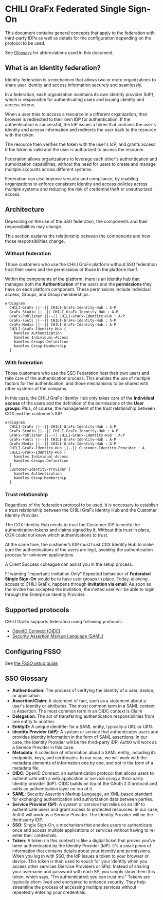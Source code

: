 # CHILI GraFx Federated Single Sign-On

This document contains general concepts that apply to the federation with third-party IDPs as well as details for the configuration depending on the protocol to be used.

See [Glossary](#sso-glossary) for abbreviations used in this document.

## What is an Identity federation?

Identity federation is a mechanism that allows two or more organizations to share user identity and access information securely and seamlessly.

In a federation, each organization maintains its own identity provider (IdP), which is responsible for authenticating users and issuing identity and access tokens.

When a user tries to access a resource in a different organization, their browser is redirected to their own IDP for authentication. If the authentication is successful, the IdP issues a token that contains the user's identity and access information and redirects the user back to the resource with the token.

The resource then verifies the token with the user's IdP, and grants access if the token is valid and the user is authorized to access the resource.

Federation allows organizations to leverage each other's authentication and authorization capabilities, without the need for users to create and manage multiple accounts across different systems.

Federation can also improve security and compliance, by enabling organizations to enforce consistent identity and access policies across multiple systems and reducing the risk of credential theft or unauthorized access.

## Architecture

Depending on the use of the SSO federation, the components and their responsibilities may change.

This section explains the relationship between the components and how those responsibilities change.

### Without federation

Those customers who use the CHILI GraFx platform without SSO federation host their users and the permissions of those in the platform itself.

Within the components of the platform, there is an identity hub that manages both the **Authentication** of the users and the **permissions** they have on each platform component. These permissions include Individual access, Groups, and Group memberships.

``` mermaid
erDiagram
  CHILI-GraFx ||--|| CHILI-GraFx-Identity-Hub : A-P
  GraFx-Studio ||--|| CHILI-GraFx-Identity-Hub : A-P
  GraFx-Publisher ||--|| CHILI-GraFx-Identity-Hub : A-P
  GraFx-Fonts ||--|| CHILI-GraFx-Identity-Hub : A-P
  GraFx-Media ||--|| CHILI-GraFx-Identity-Hub : A-P
  CHILI-GraFx-Identity-Hub {
  	handles Authentication
  	handles Individual-Access
    handles Groups-Definition
    handles Group-Membership
  }
```

### With federation

Those customers who use the SSO Federation host their own users and take care of the authentication process. This enables the use of multiple factors for the authentication, and those mechanisms to be shared with other systems of the company.

In this case, the CHILI GraFx Identity Hub only takes care of the **Individual access** of the users and the definition of the permissions of the **User groups**. Plus, of course, the management of the trust relationship between CGX and the customer’s IDP.

``` mermaid
erDiagram
  CHILI-GraFx ||--|| CHILI-GraFx-Identity-Hub : A-P
  GraFx-Studio ||--|| CHILI-GraFx-Identity-Hub : A-P
  GraFx-Publisher ||--|| CHILI-GraFx-Identity-Hub : A-P
  GraFx-Fonts ||--|| CHILI-GraFx-Identity-Hub : A-P
  GraFx-Media ||--|| CHILI-GraFx-Identity-Hub : A-P
  CHILI-GraFx-Identity-Hub ||--|| Customer-Identity-Provider : A
  CHILI-GraFx-Identity-Hub {
  	handles Individual-Access
    handles Groups-Definition
  }
  Customer-Identity-Provider {
  	handles Authentication
    handles Group-Membership
  }
```

### Trust relationship

Regardless of the federation protocol to be used, it is necessary to establish a trust relationship between the CHILI GraFx Identity Hub and the Customer Identity Provider.

The CGX Identity Hub needs to trust the Customer IDP to verify the authentication tokens and claims signed by it. Without this trust in place, CGX could not know which authentications to trust.

At the same time, the customer’s IDP must trust CGX Identity Hub to make sure the authentications of the users are legit, avoiding the authentication process for unknown applications.

A Client Success colleague can assist you in the setup process.

!!! warning "Important: Invitation Only"
	Expected behaviour of **Federated Single Sign-On** would be to have user groups in place. 
	Today, allowing access to CHILI GraFx, happens through **invitation via email**. As soon as the invitee has accepted the invitation, the invited user will be able to login through the Enterprise Identity Provider.

## Supported protocols

CHILI GraFx supports federation using following protocols:

- [OpenID Connect (OIDC)](/CHILI-GraFx/guides/setup-fsso/oidc)
- [Security Assertion Markup Language (SAML)](/CHILI-GraFx/guides/setup-fsso/saml)

## Configuring FSSO
See [the FSSO setup guide](/CHILI-GraFx/guides/setup-fsso/intro)

## SSO Glossary

- **Authentication**: The process of verifying the identity of a user, device, or application.
- **Assertion/Claim**: A statement of fact, such as a statement about a user's identity or attributes. The most common term in a SAML context is Assertion. The most common term in an OIDC context is Claim
- **Delegation**: The act of transferring authentication responsibilities from one entity to another.
- **EntityID**: A unique identifier for a SAML entity, typically a URL or URN.
- **Identity Provider (IdP)**: A system or service that authenticates users and provides identity information in the form of SAML assertions. In our case, the Identity Provider will be the third-party IDP. Auth0 will work as a Service Provider in this case.
- **Metadata**: A collection of information about a SAML entity, including its endpoints, keys, and certificates. In our case, we will work with the metadata elements of information one by one, and not in the form of a metadata file.
- **OIDC**: OpenID Connect, an authentication protocol that allows users to authenticate with a web application or service using a third-party identity provider (IdP). OIDC builds on top of the OAuth 2.0 protocol and adds an authentication layer on top of it.
- **SAML**: Security Assertion Markup Language, an XML-based standard for exchanging authentication and authorization data between parties.
- **Service Provider (SP)**: A system or service that relies on an IdP to authenticate users and grant access to protected resources. In our case, Auth0 will work as a Service Provider. The Identity Provider will be the third-party IDP.
- **SSO**: Single Sign-On, a mechanism that enables users to authenticate once and access multiple applications or services without having to re-enter their credentials.
- **Token**: A token (in this context) is like a digital ticket that proves you've been authenticated by the Identity Provider (IdP). It's a small piece of information that contains details about your identity and permissions. When you log in with SSO, the IdP issues a token to your browser or device. This token is then used to vouch for your identity when you access other services (Service Providers or SPs). Instead of sharing your username and password with each SP, you simply show them this token, which says, "I'm authenticated; you can trust me." Tokens are typically short-lived and encrypted to enhance security. They help streamline the process of accessing multiple services without repeatedly entering your credentials.